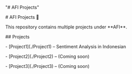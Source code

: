 "# AFI Projects"



\# AFI Projects 🚀



This repository contains multiple projects under \*\*AFI\*\*.



\## Projects



\- \[Project1](./Project1) – Sentiment Analysis in Indonesian

\- \[Project2](./Project2) – (Coming soon)

\- \[Project3](./Project3) – (Coming soon)



